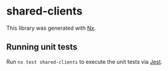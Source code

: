 # shared-clients

This library was generated with [Nx](https://nx.dev).

## Running unit tests

Run `nx test shared-clients` to execute the unit tests via [Jest](https://jestjs.io).
